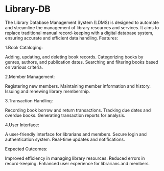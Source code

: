 # Library-DB
The Library Database Management System (LDMS) is designed to automate and streamline the management of library resources and services. It aims to replace traditional manual record-keeping with a digital database system, ensuring accurate and efficient data handling.
Features:

1.Book Cataloging:

Adding, updating, and deleting book records.
Categorizing books by genres, authors, and publication dates.
Searching and filtering books based on various criteria.

2.Member Management:

Registering new members.
Maintaining member information and history.
Issuing and renewing library membership.

3.Transaction Handling:

Recording book borrow and return transactions.
Tracking due dates and overdue books.
Generating transaction reports for analysis.

4.User Interface:

A user-friendly interface for librarians and members.
Secure login and authentication system.
Real-time updates and notifications.

Expected Outcomes:

Improved efficiency in managing library resources.
Reduced errors in record-keeping.
Enhanced user experience for librarians and members.

